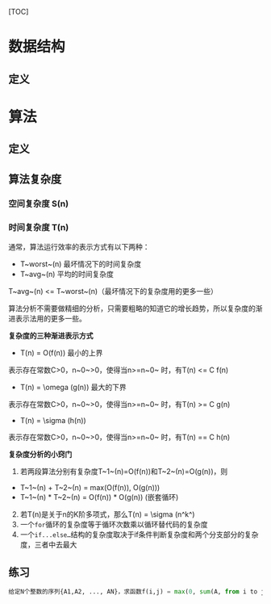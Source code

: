 [TOC]

# 数据结构

## 定义



# 算法

## 定义



## 算法复杂度

### 空间复杂度 S(n)

### 时间复杂度 T(n)

通常，算法运行效率的表示方式有以下两种：

- T~worst~(n) 最坏情况下的时间复杂度
- T~avg~(n) 平均的时间复杂度

T~avg~(n) <= T~worst~(n)（最坏情况下的复杂度用的更多一些）

算法分析不需要做精细的分析，只需要粗略的知道它的增长趋势，所以复杂度的渐进表示法用的更多一些。

**复杂度的三种渐进表示方式**

- T(n) = O(f(n))  最小的上界

表示存在常数C>0，n~0~>0，使得当n>=n~0~ 时，有T(n) <= C f(n)

- T(n) = \omega (g(n))  最大的下界

表示存在常数C>0，n~0~>0，使得当n>=n~0~ 时，有T(n) >= C g(n)

- T(n) = \sigma (h(n))

表示存在常数C>0，n~0~>0，使得当n>=n~0~ 时，有T(n) == C h(n)

**复杂度分析的小窍门**

1. 若两段算法分别有复杂度T~1~(n)=O(f(n))和T~2~(n)=O(g(n))，则

- T~1~(n)  + T~2~(n) = max(O(f(n)), O(g(n)))
- T~1~(n)  * T~2~(n) = O(f(n)) * O(g(n))    (嵌套循环)

2. 若T(n)是关于n的K阶多项式，那么T(n) = \sigma (n^k^)
3. 一个`for`循环的复杂度等于循环次数乘以循环替代码的复杂度
4. 一个`if...else…`结构的复杂度取决于if条件判断复杂度和两个分支部分的复杂度，三者中去最大

## 练习

```python
给定N个整数的序列{A1,A2, ..., AN}，求函数f(i,j) = max(0, sum(A, from i to j))的最大值。
```


